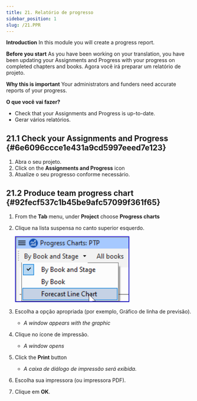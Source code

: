 ```yaml
---
title: 21. Relatório de progresso
sidebar_position: 1
slug: /21.PPR
---
```


**Introduction**
In this module you will create a progress report.

**Before you start**
As you have been working on your translation, you have been updating your Assignments and Progress with your progress on completed chapters and books. Agora você irá preparar um relatório de projeto.

**Why this is important**
Your administrators and funders need accurate reports of your progress.

**O que você vai fazer?**

- Check that your Assignments and Progress is up-to-date.
- Gerar vários relatórios.

## 21.1 Check your Assignments and Progress {#6e6096ccce1e431a9cd5997eeed7e123}

1. Abra o seu projeto.
2. Click on the **Assignments and Progress** icon
3. Atualize o seu progresso conforme necessário.

## 21.2 Produce team progress chart {#92fecf537c1b45be9afc57099f361f65}

1. From the **Tab** menu, under **Project** choose **Progress charts**

2. Clique na lista suspensa no canto superior esquerdo.

    ![](./277798433.png)

3. Escolha a opção apropriada (por exemplo, Gráfico de linha de previsão).
    - _A window appears with the graphic_

4. Clique no ícone de impressão.
    - _A window opens_

5. Click the **Print** button
    - _A caixa de diálogo de impressão será exibida._

6. Escolha sua impressora (ou impressora PDF).

7. Clique em **OK**.
